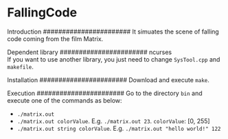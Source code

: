 FallingCode
=======================

Introduction
#######################
It simuates the scene of falling code coming from the film Matrix.

Dependent library
#######################
ncurses<br>
If you want to use another library, you just need to change `SysTool.cpp` and `makefile`.

Installation
#######################
Download and execute `make`.

Execution
#######################
Go to the directory `bin` and execute one of the commands as below:
* `./matrix.out`
* `./matrix.out colorValue`. E.g. `./matrix.out 23`. `colorValue`: [0, 255]
* `./matrix.out string colorValue`. E.g. `./matrix.out "hello world!" 122`

